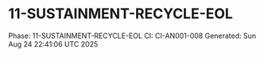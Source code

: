 # 11-SUSTAINMENT-RECYCLE-EOL
Phase: 11-SUSTAINMENT-RECYCLE-EOL
CI: CI-AN001-008
Generated: Sun Aug 24 22:41:06 UTC 2025
